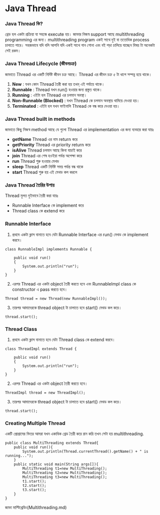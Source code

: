 # Java Thread

### Java Thread কি?
থ্রেড হল একটা প্রক্রিয়া যা সহজে execute হয়। জাভার নিজস্ব support আছে multithreading programming এর জন্য। multithreading program একই সাথে দুই বা ততোধিক process চালাতে পারে। সহজভাবে যদি বলি আপনি যদি 
একই সাথে গান শোনা এবং বই পড়া চালিয়ে যাচ্ছেন বিষয় টা অনেকটা সেই রকম। 

### Java Thread Lifecycle (জীবনচক্র)
জাভাতে Thread এর একটি নির্দিষ্ট জীবন চক্র আছে। Thread এর জীবন চক্র ৫ টা ধাপে সম্পন্ন হয়ে থাকে।
1. **New** : যখন কোন Thread তৈরী করা হয় তখন্ এই পর্যায়ে থাকে। 
2. **Runnable** : Thread যখন run() হওয়ার জন্য প্রস্তুত থাকে।
3. **Running** : এইটা হল Thread এর চলমান অবস্থা।
4. **Non-Runnable (Blocked)** : যখন Thread কে চলমান অবস্থায় থামিয়ে দেওয়া হয়।
5. **Terminated** : এইটা হল যখন ফাইনালি Thread কে বন্ধ করে দেওয়া হয়।

### Java Thread built in methods
জাভাতে কিছু নিজস্ব method আছে যে গুলো Thread এর implementation এর জন্য ব্যবহার করা যায়ঃ

* **getName** Thread এর নাম return করে
* **getPriority** Thread এর priority return করে
* **isAlive** Thread চলমান আছে কিনা যাচাই করে
* **join** Thread এর শেষ হওইয়া পর্যন্ত অপেক্ষা করে
* **run** Thread শুরু হওয়ার মেথড
* **sleep**	Thread একটি নির্দিষ্ট সময় পর্যন্ত বন্ধ থাকে
* **start**	Thread শুরু হয় এই মেথড কল করলে

### Java Thread তৈরির উপায়
Thread মুলত দুইভাবে তৈরী করা যায়ঃ
* Runnable Interface কে  implement করে
* Thread class কে extend করে 

### Runnable Interface
1. প্রথমে একটা ক্লাস বানাতে হবে যেটা Runnable Interface এর run() মেথড কে implement করবে। 

```Runnable Interface
class RunnableImpl implements Runnable { 

	public void run() 
	{ 
		System.out.println("run"); 
	} 
} 
```

2. এরপর Thread এর একটা object তৈরী করতে হবে এবং RunnableImpl class কে constructor এ pass করতে হবে।

```Runnable Interface Thread Object
Thread thread = new Thread(new RunnableImpl());
```

3. তারপর আমাদেরকে thread object টা চালাতে হবে start() মেথড কল করে।

```Start Thread
thread.start(); 
```
	
### Thread Class
1. প্রথমে একটা ক্লাস বানাতে হবে যেটা Thread class কে extend করবে। 

```Thread Class
class ThreadImpl extends Thread { 

	public void run() 
	{ 
		System.out.println("run"); 
	} 
} 
```

2. এরপর Thread এর একটা object তৈরী করতে হবে।

```Thread Object
ThreadImpl thread = new ThreadImpl();
```

3. তারপর আমাদেরকে thread object টা চালাতে হবে start() মেথড কল করে।

```Start Thread
thread.start(); 
```

### Creating Multiple Thread 
একটি প্রোগ্রামের ভিতর আমরা যখন একাধিক থ্রেড তৈরী করে রান করি তখন সেটা হয় multithreading.

```Multithreading
public class MultiThreading extends Thread{
    public void run(){
        System.out.println(Thread.currentThread().getName() + " is running...");
    }
    public static void main(String args[]){
        MultiThreading t1=new MultiThreading();
        MultiThreading t2=new MultiThreading();
        MultiThreading t3=new MultiThreading();
        t1.start();
        t2.start();
        t3.start();
    }
}
```

জাভা মাল্টিথ্রেডিং(Multithreading.md)  